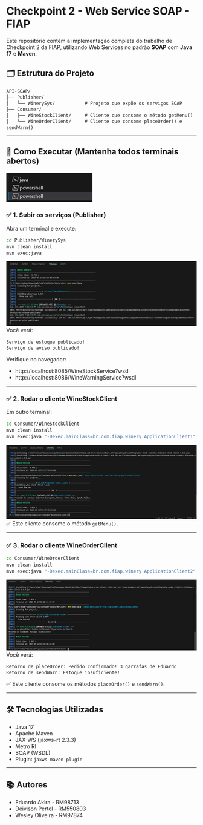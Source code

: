 # Checkpoint 2 - Web Service SOAP - FIAP

Este repositório contém a implementação completa do trabalho de Checkpoint 2 da FIAP, utilizando Web Services no padrão **SOAP** com **Java 17** e **Maven**.

## 🗂 Estrutura do Projeto

```
API-SOAP/
├── Publisher/
│   └── WinerySys/           # Projeto que expõe os serviços SOAP
├── Consumer/
│   ├── WineStockClient/     # Cliente que consome o método getMenu()
│   └── WineOrderClient/     # Cliente que consome placeOrder() e sendWarn()
```

---

## 🚀 Como Executar (Mantenha todos terminais abertos)
![alt text](image-3.png)

### ✅ 1. Subir os serviços (Publisher)

Abra um terminal e execute:

```bash
cd Publisher/WinerySys
mvn clean install
mvn exec:java
```
![alt text](image.png)
Você verá:
```
Serviço de estoque publicado!
Serviço de aviso publicado!
```

Verifique no navegador:
- http://localhost:8085/WineStockService?wsdl
- http://localhost:8086/WineWarningService?wsdl

---

### ✅ 2. Rodar o cliente WineStockClient

Em outro terminal:

```bash
cd Consumer/WineStockClient
mvn clean install
mvn exec:java "-Dexec.mainClass=br.com.fiap.winery.ApplicationClient1"
```
![alt text](image-1.png)
✅ Este cliente consome o método `getMenu()`.

---

### ✅ 3. Rodar o cliente WineOrderClient

```bash
cd Consumer/WineOrderClient
mvn clean install
mvn exec:java "-Dexec.mainClass=br.com.fiap.winery.ApplicationClient2"
```
![alt text](image-2.png)
Você verá:
```
Retorno de placeOrder: Pedido confirmado! 3 garrafas de Eduardo
Retorno de sendWarn: Estoque insuficiente!
```
✅ Este cliente consome os métodos `placeOrder()` e `sendWarn()`.

---

## 🛠 Tecnologias Utilizadas

- Java 17
- Apache Maven
- JAX-WS (jaxws-rt 2.3.3)
- Metro RI
- SOAP (WSDL)
- Plugin: `jaxws-maven-plugin`

---

## 📚 Autores

- Eduardo Akira   - RM98713
- Deivison Pertel - RM550803
- Wesley Oliveira - RM97874